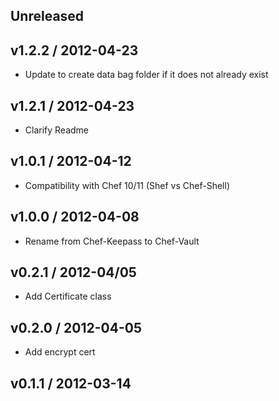 ## Unreleased


## v1.2.2 / 2012-04-23
* Update to create data bag folder if it does not already exist

## v1.2.1 / 2012-04-23
* Clarify Readme

## v1.0.1 / 2012-04-12
* Compatibility with Chef 10/11 (Shef vs Chef-Shell)

## v1.0.0 / 2012-04-08
* Rename from Chef-Keepass to Chef-Vault

## v0.2.1 / 2012-04/05
* Add Certificate class

## v0.2.0 / 2012-04-05
* Add encrypt cert

## v0.1.1 / 2012-03-14

